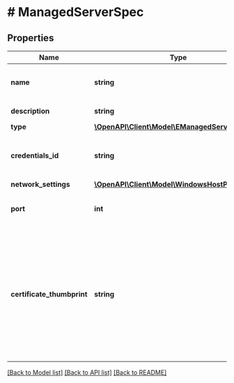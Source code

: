 # # ManagedServerSpec

## Properties

Name | Type | Description | Notes
------------ | ------------- | ------------- | -------------
**name** | **string** | Full DNS name or IP address of the server. |
**description** | **string** | Description of the server. |
**type** | [**\OpenAPI\Client\Model\EManagedServerType**](EManagedServerType.md) |  |
**credentials_id** | **string** | ID of the credentials used to connect to the server. |
**network_settings** | [**\OpenAPI\Client\Model\WindowsHostPortsModel**](WindowsHostPortsModel.md) |  | [optional]
**port** | **int** | Port used to communicate with the server. | [optional]
**certificate_thumbprint** | **string** | [Optional] Certificate thumbprint used to verify the server identity. For details on how to get the thumbprint, see [Get TLS Certificate or SSH Fingerprint](#operation/GetConnectionCertificate). | [optional]

[[Back to Model list]](../../README.md#models) [[Back to API list]](../../README.md#endpoints) [[Back to README]](../../README.md)

